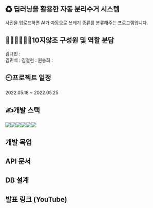 ## ♻ 딥러닝을 활용한 자동 분리수거 시스템
사진을 업로드하면 AI가 자동으로 쓰레기 종류를 분류해주는 프로그램입니다. 

## 🤦🏻‍♂️🤦🏻‍♀️10지않조 구성원 및 역할 분담
김규민 : <br>
김민석 : 
김철현 :
원송희 : 

## 🕘프로젝트 일정
2022.05.18 ~ 2022.05.25

## ✍개발 스택
<div style="display:flex;">
    <img src="https://img.shields.io/badge/html5-E34F26?style=for-the-badge&logo=html5&logoColor=white"> 
    <img src="https://img.shields.io/badge/css-1572B6?style=for-the-badge&logo=css3&logoColor=white">
    <img src="https://img.shields.io/badge/javascript-F7DF1E?style=for-the-badge&logo=javascript&logoColor=black">
    <img src="https://img.shields.io/badge/python-3776AB?style=for-the-badge&logo=python&logoColor=white">
    <img src="https://img.shields.io/badge/flask-000000?style=for-the-badge&logo=flask&logoColor=white">
    <img src="https://img.shields.io/badge/mongoDB-47A248?style=for-the-badge&logo=MongoDB&logoColor=white">
</div>

## 개발 목업

## API 문서

## DB 설계

## 발표 링크 (YouTube)

